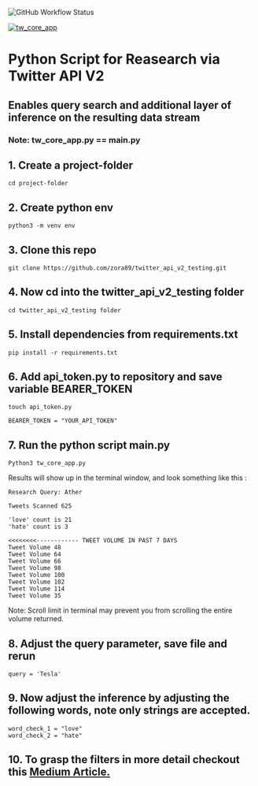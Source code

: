 ![GitHub Workflow Status](https://github.com/engagepy/twitter_api_v2_testing/actions/workflows/django1.yml/badge.svg)



[![tw_core_app](https://circleci.com/gh/engagepy/twitter_api_v2_testing.svg?style=shield)](https://app.circleci.com/pipelines/github/zora89)

# Python Script for Reasearch via Twitter API V2

## Enables query search and additional layer of inference on the resulting data stream

### Note: tw_core_app.py == main.py 

## 1. Create a project-folder

```
cd project-folder
```

## 2. Create python env 

```
python3 -m venv env
```

## 3. Clone this repo

```
git clone https://github.com/zora89/twitter_api_v2_testing.git
```

## 4. Now cd into the twitter_api_v2_testing folder

```
cd twitter_api_v2_testing folder
```

## 5. Install dependencies from requirements.txt

```
pip install -r requirements.txt 
```
## 6. Add api_token.py to repository and save variable BEARER_TOKEN

```
touch api_token.py 
```
```
BEARER_TOKEN = "YOUR_API_TOKEN"
```
## 7. Run the python script main.py 

```
Python3 tw_core_app.py
```
>
Results will show up in the terminal window, and look something like this :

```
Research Query: Ather

Tweets Scanned 625

'love' count is 21 
'hate' count is 3

<<<<<<<<------------ TWEET VOLUME IN PAST 7 DAYS
Tweet Volume 48
Tweet Volume 64
Tweet Volume 66
Tweet Volume 98
Tweet Volume 100
Tweet Volume 102
Tweet Volume 114
Tweet Volume 35
```

Note: Scroll limit in terminal may prevent you from scrolling the entire volume returned. 
>
## 8. Adjust the query parameter, save file and rerun

```
query = 'Tesla'
```

## 9. Now adjust the inference by adjusting the following words, note only strings are accepted. 

```
word_check_1 = "love"
word_check_2 = "hate"

```

## 10. To grasp the filters in more detail checkout this [Medium Article.](https://medium.com/@zorawar.purohit/python-beginners-research-with-twitter-api-v2-11f038c70368)
